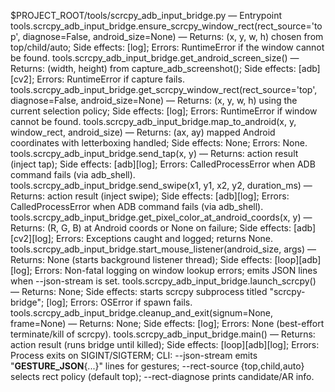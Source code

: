 $PROJECT_ROOT/tools/scrcpy_adb_input_bridge.py — Entrypoint
tools.scrcpy_adb_input_bridge.ensure_scrcpy_window_rect(rect_source='top', diagnose=False, android_size=None) — Returns: (x, y, w, h) chosen from top/child/auto; Side effects: [log]; Errors: RuntimeError if the window cannot be found.
tools.scrcpy_adb_input_bridge.get_android_screen_size() — Returns: (width, height) from capture_adb_screenshot(); Side effects: [adb][cv2]; Errors: RuntimeError if capture fails.
tools.scrcpy_adb_input_bridge.get_scrcpy_window_rect(rect_source='top', diagnose=False, android_size=None) — Returns: (x, y, w, h) using the current selection policy; Side effects: [log]; Errors: RuntimeError if window cannot be found.
tools.scrcpy_adb_input_bridge.map_to_android(x, y, window_rect, android_size) — Returns: (ax, ay) mapped Android coordinates with letterboxing handled; Side effects: None; Errors: None.
tools.scrcpy_adb_input_bridge.send_tap(x, y) — Returns: action result (inject tap); Side effects: [adb][log]; Errors: CalledProcessError when ADB command fails (via adb_shell).
tools.scrcpy_adb_input_bridge.send_swipe(x1, y1, x2, y2, duration_ms) — Returns: action result (inject swipe); Side effects: [adb][log]; Errors: CalledProcessError when ADB command fails (via adb_shell).
tools.scrcpy_adb_input_bridge.get_pixel_color_at_android_coords(x, y) — Returns: (R, G, B) at Android coords or None on failure; Side effects: [adb][cv2][log]; Errors: Exceptions caught and logged; returns None.
tools.scrcpy_adb_input_bridge.start_mouse_listener(android_size, args) — Returns: None (starts background listener thread); Side effects: [loop][adb][log]; Errors: Non-fatal logging on window lookup errors; emits JSON lines when --json-stream is set.
tools.scrcpy_adb_input_bridge.launch_scrcpy() — Returns: None; Side effects: starts scrcpy subprocess titled "scrcpy-bridge"; [log]; Errors: OSError if spawn fails.
tools.scrcpy_adb_input_bridge.cleanup_and_exit(signum=None, frame=None) — Returns: None; Side effects: [log]; Errors: None (best-effort terminate/kill of scrcpy).
tools.scrcpy_adb_input_bridge.main() — Returns: action result (runs bridge until killed); Side effects: [loop][adb][log]; Errors: Process exits on SIGINT/SIGTERM; CLI: --json-stream emits "__GESTURE_JSON__{...}" lines for gestures; --rect-source {top,child,auto} selects rect policy (default top); --rect-diagnose prints candidate/AR info.
